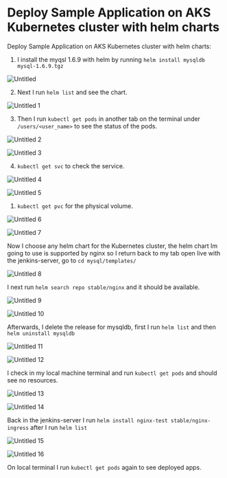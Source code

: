 # Deploy Sample Application on AKS Kubernetes cluster with helm charts

Deploy Sample Application on AKS Kubernetes cluster with helm charts:


1. I install the myqsl 1.6.9 with helm by running `helm install mysqldb mysql-1.6.9.tgz`

![Untitled](https://user-images.githubusercontent.com/42151912/210176505-bff7c81c-dd5a-4c1b-a473-8df17087289f.png)


2. Next I run `helm list` and see the chart.

![Untitled 1](https://user-images.githubusercontent.com/42151912/210243108-4dd226cf-079d-496b-b6cb-1c52e7810642.png)


3. Then I run `kubectl get pods` in another tab on the terminal under `/users/<user_name>` to see the status of the pods. 

![Untitled 2](https://user-images.githubusercontent.com/42151912/210243179-732e2167-eae2-4073-9c24-2cfba2997ddb.png)

![Untitled 3](https://user-images.githubusercontent.com/42151912/210243195-b2c13598-3f53-4a12-94a3-ae39b27ffa17.png)


4. `kubectl get svc` to check the service.

![Untitled 4](https://user-images.githubusercontent.com/42151912/210243213-5c0d3f85-b402-47df-b94b-17929c18596d.png)

![Untitled 5](https://user-images.githubusercontent.com/42151912/210243223-61be8b67-a7b4-4e58-babf-edbd3a0907ea.png)


1. `kubectl get pvc` for the physical volume. 

![Untitled 6](https://user-images.githubusercontent.com/42151912/210243246-ddacd65e-0766-4fd4-9202-084dc1a9cf04.png)

![Untitled 7](https://user-images.githubusercontent.com/42151912/210243255-4d6ce3d7-72dd-425d-8b39-4b22fefb95ce.png)


Now I choose any helm chart for the Kubernetes cluster, the helm chart Im going to use is supported by nginx so I return back to my tab open live with the jenkins-server, go to `cd mysql/templates/`

![Untitled 8](https://user-images.githubusercontent.com/42151912/210243280-d02ef066-f294-4cb9-9e88-0889980dac4f.png)


I next run `helm search repo stable/nginx` and it should be available.

![Untitled 9](https://user-images.githubusercontent.com/42151912/210243307-100a73a1-e930-4177-aa7c-e1e9e047c08e.png)

![Untitled 10](https://user-images.githubusercontent.com/42151912/210243330-6ceec9ec-d3e4-4f63-a64d-7b1bbe464cbc.png)


Afterwards, I delete the release for mysqldb, first I run `helm list` and then `helm uninstall mysqldb` 

![Untitled 11](https://user-images.githubusercontent.com/42151912/210243362-218b6836-e73e-4729-9df0-210ee5c6175b.png)

![Untitled 12](https://user-images.githubusercontent.com/42151912/210243378-46dc8881-2d92-4881-beba-dd0a59e065ef.png)


I check in my local machine terminal and run `kubectl get pods` and should see no resources. 

![Untitled 13](https://user-images.githubusercontent.com/42151912/210243401-782cce02-a089-4510-9afe-0e58fb23f68d.png)

![Untitled 14](https://user-images.githubusercontent.com/42151912/210243429-a52accdb-9413-4261-8a68-165a30154007.png)


Back in the jenkins-server I run `helm install nginx-test stable/nginx-ingress` after I run `helm list` 

![Untitled 15](https://user-images.githubusercontent.com/42151912/210243664-2e61625a-9ff4-486b-927d-dbea04cf12c9.png)

![Untitled 16](https://user-images.githubusercontent.com/42151912/210243681-2039dd84-b070-4a6d-a091-4730cb8419c3.png)


On local terminal I run `kubectl get pods` again to see deployed apps.
